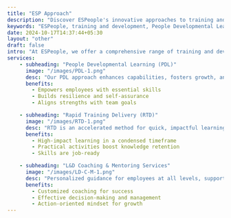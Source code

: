 ```yaml
---
title: "ESP Approach"
description: "Discover ESPeople's innovative approaches to training and development, including People Developmental Learning, Rapid Training Delivery, and Coaching Services. Unlock your team's potential with tailored solutions for skill-building, leadership enhancement, and organizational success."
keywords: "ESPeople, training and development, People Developmental Learning, Rapid Training Delivery, coaching services, leadership training, skill development, team building, organizational success, business growth solutions"
date: 2024-10-17T14:37:44+05:30
layout: "other"
draft: false
intro: "At ESPeople, we offer a comprehensive range of training and development methods designed to unlock the potential of individuals and teams. Our tailored programs enable personal and professional growth, empowering organizations to achieve their strategic goals through skilled, motivated, and aligned employees. Our Key Approaches are..."
services:
    - subheading: "People Developmental Learning (PDL)"
      image: "/images/PDL-1.png"
      desc: "Our PDL approach enhances capabilities, fosters growth, and aligns individual strengths with organizational goals."
      benefits:
        - Empowers employees with essential skills  
        - Builds resilience and self-assurance  
        - Aligns strengths with team goals 

    - subheading: "Rapid Training Delivery (RTD)"
      image: "/images/RTD-1.png"
      desc: "RTD is an accelerated method for quick, impactful learning using real-world examples and activity-based training."
      benefits:
        - High-impact learning in a condensed timeframe  
        - Practical activities boost knowledge retention  
        - Skills are job-ready  

    - subheading: "L&D Coaching & Mentoring Services"
      image: "/images/LD-C-M-1.png"
      desc: "Personalized guidance for employees at all levels, supporting their professional growth through tailored coaching plans."
      benefits:
        - Customized coaching for success  
        - Effective decision-making and management  
        - Action-oriented mindset for growth  
---
```

